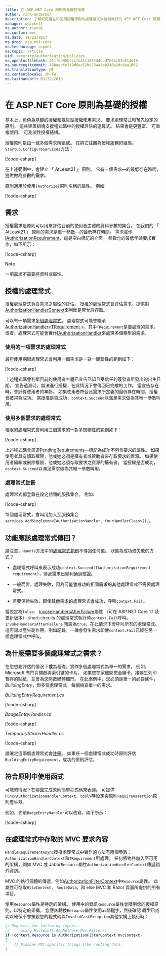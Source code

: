 ```yaml
---
title: 在 ASP.NET Core 原則為基礎的授權
author: rick-anderson
description: 了解如何建立和使用授權原則的處理常式來強制執行的 ASP.NET Core 應用程式中的授權需求。
manager: wpickett
ms.author: riande
ms.custom: mvc
ms.date: 11/21/2017
ms.prod: asp.net-core
ms.technology: aspnet
ms.topic: article
uid: security/authorization/policies
ms.openlocfilehash: 411fee90bdccfb45c33f5d4ccd7864c83c614e70
ms.sourcegitcommit: 48beecfe749ddac52bc79aa3eb246a2dcdaa1862
ms.translationtype: MT
ms.contentlocale: zh-TW
ms.lasthandoff: 03/22/2018
---
```

# <a name="policy-based-authorization-in-aspnet-core"></a>在 ASP.NET Core 原則為基礎的授權

基本上，[角色為基礎的授權](xref:security/authorization/roles)和[宣告型授權](xref:security/authorization/claims)使用需求、 要求處理常式和預先設定的原則。 這些建置組塊支援程式碼中的授權評估的運算式。 結果會是更豐富、 可重複使用、 可測試性授權結構。

授權原則是由一或多個需求所組成。 在將它註冊為授權服務的組態，`Startup.ConfigureServices`方法：

[!code-csharp[](policies/samples/PoliciesAuthApp1/Startup.cs?range=40-41,50-55,63,72)]

在上述範例中，會建立 「 AtLeast21 」 原則。 它有一個需求&mdash;的最低存在時間，提供做為參數的需求。

原則適用於使用`[Authorize]`原則名稱的屬性。 例如: 

[!code-csharp[](policies/samples/PoliciesAuthApp1/Controllers/AlcoholPurchaseController.cs?name=snippet_AlcoholPurchaseControllerClass&highlight=4)]

## <a name="requirements"></a>需求

授權需求是原則可以用來評估目前的使用者主體的資料參數的集合。 在我們的 「 AtLeast21 」 原則的需求是單一參數&mdash;的最低存在時間。 需求實作[IAuthorizationRequirement](/dotnet/api/microsoft.aspnetcore.authorization.iauthorizationrequirement)，這是空白標記的介面。 參數化的最低年齡要求實作，如下所示：

[!code-csharp[](policies/samples/PoliciesAuthApp1/Services/Requirements/MinimumAgeRequirement.cs?name=snippet_MinimumAgeRequirementClass)]

> [!NOTE]
> 一項需求不需要將資料或屬性。

<a name="security-authorization-policies-based-authorization-handler"></a>

## <a name="authorization-handlers"></a>授權的處理常式

授權處理常式負責需求之屬性的評估。 授權的處理常式會評估需求，提供對[AuthorizationHandlerContext](/dotnet/api/microsoft.aspnetcore.authorization.authorizationhandlercontext)來判斷是否允許存取。

可以有一項需求[多個處理常式](#security-authorization-policies-based-multiple-handlers)。 處理常式可能會繼承[AuthorizationHandler\<TRequirement >](/dotnet/api/microsoft.aspnetcore.authorization.authorizationhandler-1)，其中`TRequirement`是要處理的需求。 或者，處理常式可能會實作[IAuthorizationHandler](/dotnet/api/microsoft.aspnetcore.authorization.iauthorizationhandler)來處理多個類型的需求。

### <a name="use-a-handler-for-one-requirement"></a>使用的一項需求的處理常式

<a name="security-authorization-handler-example"></a>

最短使用期限處理常式會利用一個需求是一對一關聯性的範例如下：

[!code-csharp[](policies/samples/PoliciesAuthApp1/Services/Handlers/MinimumAgeHandler.cs?name=snippet_MinimumAgeHandlerClass)]

上述程式碼會判斷目前的使用者主體已宣告已知且受信任的簽發者所發出的出生日期。 宣告遺漏時，無法進行授權，在此情況下會傳回已完成的工作。 當宣告存在時，會計算使用者的年齡。 如果使用者符合此需求所定義的最低存在時間，授權會被視為成功。 當授權是否成功，`context.Succeed`以滿足需求做為其唯一參數叫用。

### <a name="use-a-handler-for-multiple-requirements"></a>使用多個需求的處理常式

權限的處理常式會利用三個需求的一對多關聯性的範例如下：

[!code-csharp[](policies/samples/PoliciesAuthApp1/Services/Handlers/PermissionHandler.cs?name=snippet_PermissionHandlerClass)]

上述程式碼會周遊[PendingRequirements](/dotnet/api/microsoft.aspnetcore.authorization.authorizationhandlercontext.pendingrequirements#Microsoft_AspNetCore_Authorization_AuthorizationHandlerContext_PendingRequirements)&mdash;標記為成功不包含要求的屬性。 如果使用者具有讀取權限，他或她必須是擁有者或贊助者來存取要求的資源。 如果使用者編輯或刪除權限，他或她必須存取要求之資源的擁有者。 當授權是否成功，`context.Succeed`以滿足需求做為其唯一參數叫用。

<a name="security-authorization-policies-based-handler-registration"></a>

### <a name="handler-registration"></a>處理常式註冊

處理常式都登錄在設定期間的服務集合。 例如: 

[!code-csharp[](policies/samples/PoliciesAuthApp1/Startup.cs?range=40-41,50-55,63-65,72)]

每個處理常式，會叫用加入至服務集合`services.AddSingleton<IAuthorizationHandler, YourHandlerClass>();`。

## <a name="what-should-a-handler-return"></a>功能應該處理常式傳回？

請注意，`Handle`方法中的[處理常式範例](#security-authorization-handler-example)不傳回任何值。 狀態為成功或失敗的方式？

* 處理常式呼叫來表示成功`context.Succeed(IAuthorizationRequirement requirement)`，傳遞需求已順利通過驗證。

* 一般而言，處理失敗，因為可能會成功的相同需求的其他處理常式不需要處理常式。

* 若要保證失敗，即使其他需求的處理常式會成功，呼叫`context.Fail`。

當設定為`false`、 [InvokeHandlersAfterFailure](/dotnet/api/microsoft.aspnetcore.authorization.authorizationoptions.invokehandlersafterfailure#Microsoft_AspNetCore_Authorization_AuthorizationOptions_InvokeHandlersAfterFailure)屬性 （可在 ASP.NET Core 1.1 及更新版本） short-circuits 的處理常式執行時`context.Fail`呼叫。 `InvokeHandlersAfterFailure` 預設為`true`，在此情況下會呼叫所有的處理常式。 這可讓以產生副作用，例如記錄，一律會發生需求即使`context.Fail`已經在另一個處理常式中呼叫。

<a name="security-authorization-policies-based-multiple-handlers"></a>

## <a name="why-would-i-want-multiple-handlers-for-a-requirement"></a>為什麼需要多個處理常式之需求？

在您想要評估的情況下**或**為基礎，實作多個處理常式為單一的需求。 例如，Microsoft 有門只開啟與索引鍵的卡片。 如果您在家離開您金鑰卡，接線生列印暫存的貼紙，並會為您開啟媒體櫃門。 在此案例中，您必須是單一的必要條件， *BuildingEntry*，但多個處理常式，每個檢查單一的需求。

*BuildingEntryRequirement.cs*

[!code-csharp[](policies/samples/PoliciesAuthApp1/Services/Requirements/BuildingEntryRequirement.cs?name=snippet_BuildingEntryRequirementClass)]

*BadgeEntryHandler.cs*

[!code-csharp[](policies/samples/PoliciesAuthApp1/Services/Handlers/BadgeEntryHandler.cs?name=snippet_BadgeEntryHandlerClass)]

*TemporaryStickerHandler.cs*

[!code-csharp[](policies/samples/PoliciesAuthApp1/Services/Handlers/TemporaryStickerHandler.cs?name=snippet_TemporaryStickerHandlerClass)]

請確定這兩個處理常式會[註冊](xref:security/authorization/policies#security-authorization-policies-based-handler-registration)。 如果任一個處理常式成功時原則評估`BuildingEntryRequirement`，成功的原則評估。

## <a name="using-a-func-to-fulfill-a-policy"></a>符合原則中使用函式

可能的情況下在哪些完成原則簡單程式碼來表達。 可提供`Func<AuthorizationHandlerContext, bool>`時設定與原則`RequireAssertion`原則產生器。

例如，先前`BadgeEntryHandler`可以改寫，如下所示：

[!code-csharp[](policies/samples/PoliciesAuthApp1/Startup.cs?range=52-53,57-63)]

## <a name="accessing-mvc-request-context-in-handlers"></a>在處理常式中存取的 MVC 要求內容

`HandleRequirementAsync`授權處理常式中實作的方法有兩個參數：`AuthorizationHandlerContext`和`TRequirement`所處理。 任何將物件加入至可用的架構，例如 MVC 或 Jabbr`Resource`屬性`AuthorizationHandlerContext`傳遞額外資訊。

MVC 的執行個體的傳遞，例如[AuthorizationFilterContext](/dotnet/api/?term=AuthorizationFilterContext)中`Resource`屬性。 此屬性可存取`HttpContext`， `RouteData`，和 else MVC 和 Razor 頁面所提供的所有項目。

使用`Resource`屬性是特定的架構。 使用中的資訊`Resource`屬性會限制您的授權原則，以特定的架構。 您應該轉換`Resource`屬性使用`as`關鍵字，然後確認 轉型已成功以確保不會損毀您的程式碼與`InvalidCastException`其他架構上執行時：

```csharp
// Requires the following import:
//     using Microsoft.AspNetCore.Mvc.Filters;
if (context.Resource is AuthorizationFilterContext mvcContext)
{
    // Examine MVC-specific things like routing data.
}
```
